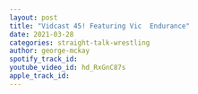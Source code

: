 ```yaml
---
layout: post
title: "Vidcast 45! Featuring Vic  Endurance"
date: 2021-03-28
categories: straight-talk-wrestling
author: george-mckay
spotify_track_id: 
youtube_video_id: hd_RxGnC87s
apple_track_id: 
---
```

